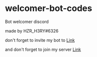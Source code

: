 # welcomer-bot-codes
Bot welcomer discord

made by HZR_H3RY#6326

don't forget to invite my bot to [Link](https://top.gg/bot/850400962681372692/invite)

and don't forget to join my server [Link](https://discord.gg/n8rPbZhTk9)
